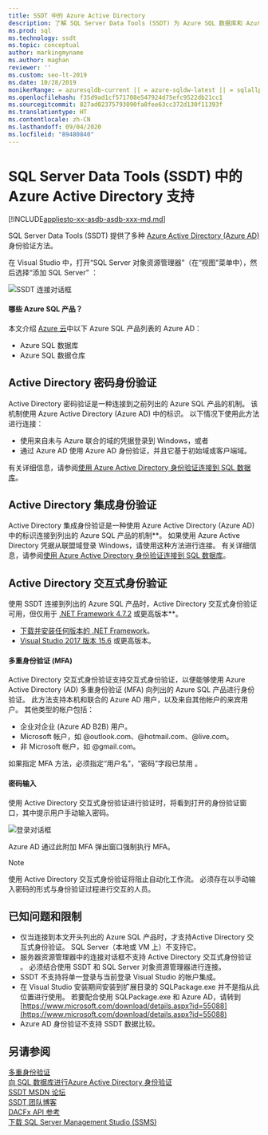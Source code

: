 ```yaml
---
title: SSDT 中的 Azure Active Directory
description: 了解 SQL Server Data Tools (SSDT) 为 Azure SQL 数据库和 Azure SQL 数据仓库提供的 Azure Active Directory 身份验证方法。
ms.prod: sql
ms.technology: ssdt
ms.topic: conceptual
author: markingmyname
ms.author: maghan
reviewer: ''
ms.custom: seo-lt-2019
ms.date: 10/28/2019
monikerRange: = azuresqldb-current || = azure-sqldw-latest || = sqlallproducts-allversions
ms.openlocfilehash: f35d9ad1cf571708e547924d75efc9522db21cc1
ms.sourcegitcommit: 827ad02375793090fa8fee63cc372d130f11393f
ms.translationtype: HT
ms.contentlocale: zh-CN
ms.lasthandoff: 09/04/2020
ms.locfileid: "89480840"
---
```

# <a name="azure-active-directory-support-in-sql-server-data-tools-ssdt"></a>SQL Server Data Tools (SSDT) 中的 Azure Active Directory 支持

[!INCLUDE[appliesto-xx-asdb-asdb-xxx-md.md](../includes/appliesto-xx-asdb-asdw-xxx-md.md)]

SQL Server Data Tools (SSDT) 提供了多种 [Azure Active Directory (Azure AD)](https://docs.microsoft.com/azure/active-directory/active-directory-whatis) 身份验证方法。

在 Visual Studio 中，打开“SQL Server 对象资源管理器”（在“视图”菜单中），然后选择“添加 SQL Server”  ：

![SSDT 连接对话框](media/azure-active-directory/interactive.png)

#### <a name="which-azure-sql-products"></a>哪些 Azure SQL 产品？

本文介绍 [Azure 云](https://azure.microsoft.com/)中以下 Azure SQL 产品列表的 Azure AD：

- Azure SQL 数据库
- Azure SQL 数据仓库

## <a name="active-directory-password-authentication"></a>Active Directory 密码身份验证

Active Directory 密码验证是一种连接到之前列出的 Azure SQL 产品的机制。 该机制使用 Azure Active Directory (Azure AD) 中的标识。 以下情况下使用此方法进行连接：

- 使用来自未与 Azure 联合的域的凭据登录到 Windows，或者
- 通过 Azure AD 使用 Azure AD 身份验证，并且它基于初始域或客户端域。

有关详细信息，请参阅[使用 Azure Active Directory 身份验证连接到 SQL 数据库](https://docs.microsoft.com/azure/sql-database/sql-database-aad-authentication)。  

## <a name="active-directory-integrated-authentication"></a>Active Directory 集成身份验证

Active Directory 集成身份验证是一种使用 Azure Active Directory (Azure AD) 中的标识连接到列出的 Azure SQL 产品的机制**。 如果使用 Azure Active Directory 凭据从联盟域登录 Windows，请使用这种方法进行连接。 有关详细信息，请参阅[使用 Azure Active Directory 身份验证连接到 SQL 数据库](https://docs.microsoft.com/azure/sql-database/sql-database-aad-authentication)。

## <a name="active-directory-interactive-authentication"></a>Active Directory 交互式身份验证

使用 SSDT 连接到列出的 Azure SQL 产品时，Active Directory 交互式身份验证可用，但仅用于 [.NET Framework 4.7.2](https://docs.microsoft.com/dotnet/api/?view=netframework-4.7.2) 或更高版本**。

- [下载并安装任何版本的 .NET Framework](https://www.microsoft.com/net/download/all)。
- [Visual Studio 2017 版本 15.6](https://docs.microsoft.com/visualstudio/releasenotes/vs2017-relnotes) 或更高版本。

#### <a name="multi-factor-authentication-mfa"></a>多重身份验证 (MFA)

Active Directory 交互式身份验证支持交互式身份验证，以便能够使用 Azure Active Directory (AD) 多重身份验证 (MFA) 向列出的 Azure SQL 产品进行身份验证。 此方法支持本机和联合的 Azure AD 用户，以及来自其他帐户的来宾用户。 其他类型的帐户包括：

- 企业对企业 (Azure AD B2B) 用户。
- Microsoft 帐户，如 @outlook.com、@hotmail.com、@live.com。
- 非 Microsoft 帐户，如 @gmail.com。

如果指定 MFA 方法，必须指定“用户名”，“密码”字段已禁用 。 

#### <a name="password-entry"></a>密码输入

使用 Active Directory 交互式身份验证进行验证时，将看到打开的身份验证窗口，其中提示用户手动输入密码。

![登录对话框](media/azure-active-directory/sign-in.png)

Azure AD 通过此附加 MFA 弹出窗口强制执行 MFA。

> [!NOTE]
> 使用 Active Directory 交互式身份验证将阻止自动化工作流。 必须存在以手动输入密码的形式与身份验证过程进行交互的人员。

## <a name="known-issues-and-limitations"></a>已知问题和限制

- 仅当连接到本文开头列出的 Azure SQL 产品时，才支持Active Directory 交互式身份验证。 SQL Server（本地或 VM 上）不支持它。
- 服务器资源管理器中的连接对话框不支持 Active Directory 交互式身份验证 。 必须结合使用 SSDT 和 SQL Server 对象资源管理器进行连接。
- SSDT 不支持将单一登录与当前登录 Visual Studio 的帐户集成。
- 在 Visual Studio 安装期间安装到扩展目录的 SQLPackage.exe 并不是指从此位置进行使用。 若要配合使用 SQLPackage.exe 和 Azure AD，请转到 [https://www.microsoft.com/download/details.aspx?id=55088](https://www.microsoft.com/download/details.aspx?id=55088) 
- Azure AD 身份验证不支持 SSDT 数据比较。  


## <a name="see-also"></a>另请参阅  

[多重身份验证](https://docs.microsoft.com/azure/sql-database/sql-database-ssms-mfa-authentication)  
[向 SQL 数据库进行Azure Active Directory 身份验证](https://docs.microsoft.com/azure/sql-database/sql-database-aad-authentication-configure)  
[SSDT MSDN 论坛](https://social.msdn.microsoft.com/Forums/sqlserver/home?forum=ssdt)  
[SSDT 团队博客](https://docs.microsoft.com/archive/blogs/ssdt/)  
[DACFx API 参考](https://msdn.microsoft.com/library/dn645454.aspx)  
[下载 SQL Server Management Studio (SSMS)](../ssms/download-sql-server-management-studio-ssms.md)  
